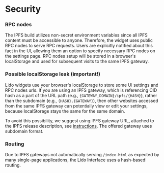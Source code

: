 # Security

### RPC nodes
The IPFS build utilizes non-secret environment variables since all IPFS content must be accessible to anyone.
Therefore, the widget uses public RPC nodes to serve RPC requests. Users are explicitly notified about this fact in the UI,
allowing them an option to specify necessary RPC nodes on the settings page. RPC nodes setup will be stored in a browser's localStorage and used for subsequent visits to the same IPFS gateway.

### Possible localStorage leak (important!)
Lido widgets use your browser's localStorage to store some UI settings and RPC nodes urls.
If you are using an IPFS gateway, which is referencing CID hash as a part of the URL path (e.g., `{GATEWAY_DOMAIN}/ipfs/{HASH}`),
rather than the subdomain (e.g., `{HASH}.{GATEWAY}`), then other websites accessed from the same IPFS gateway
can potentially view or edit your settings, because localStorage stays the same for the same domain.

To avoid this possibility, we suggest using IPFS gateway URL, attached to the IPFS release description,
see [instructions](about.md#where-to-get-cid-and-gateway-address). The offered gateway uses subdomain format.

### Routing
Due to IPFS gateways not automatically serving `/index.html` as expected by many single-page applications,
the Lido Interface uses a hash-based routing.
